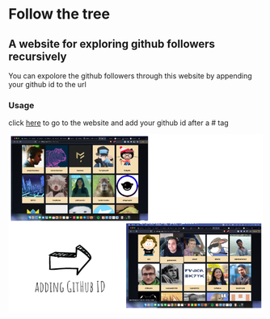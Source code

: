 
# Follow the tree
## A website for exploring github followers recursively 



You can expolore the github followers through this website by appending your github id to the url


### Usage

click  [here](https://rohittp.com/folllow-the-tree/) to go to the website and add your github id after a # tag 

![doc](/adding%20GitHub%20ID.png)